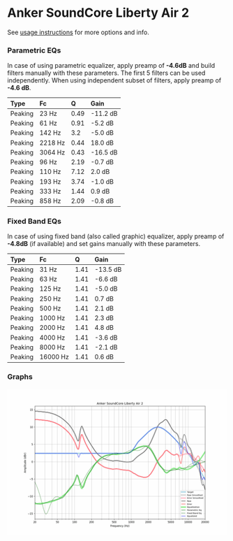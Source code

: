 # Anker SoundCore Liberty Air 2
See [usage instructions](https://github.com/jaakkopasanen/AutoEq#usage) for more options and info.

### Parametric EQs
In case of using parametric equalizer, apply preamp of **-4.6dB** and build filters manually
with these parameters. The first 5 filters can be used independently.
When using independent subset of filters, apply preamp of **-4.6 dB**.

| Type    | Fc      |    Q | Gain     |
|:--------|:--------|:-----|:---------|
| Peaking | 23 Hz   | 0.49 | -11.2 dB |
| Peaking | 61 Hz   | 0.91 | -5.2 dB  |
| Peaking | 142 Hz  | 3.2  | -5.0 dB  |
| Peaking | 2218 Hz | 0.44 | 18.0 dB  |
| Peaking | 3064 Hz | 0.43 | -16.5 dB |
| Peaking | 96 Hz   | 2.19 | -0.7 dB  |
| Peaking | 110 Hz  | 7.12 | 2.0 dB   |
| Peaking | 193 Hz  | 3.74 | -1.0 dB  |
| Peaking | 333 Hz  | 1.44 | 0.9 dB   |
| Peaking | 858 Hz  | 2.09 | -0.8 dB  |

### Fixed Band EQs
In case of using fixed band (also called graphic) equalizer, apply preamp of **-4.8dB**
(if available) and set gains manually with these parameters.

| Type    | Fc       |    Q | Gain     |
|:--------|:---------|:-----|:---------|
| Peaking | 31 Hz    | 1.41 | -13.5 dB |
| Peaking | 63 Hz    | 1.41 | -6.6 dB  |
| Peaking | 125 Hz   | 1.41 | -5.0 dB  |
| Peaking | 250 Hz   | 1.41 | 0.7 dB   |
| Peaking | 500 Hz   | 1.41 | 2.1 dB   |
| Peaking | 1000 Hz  | 1.41 | 2.3 dB   |
| Peaking | 2000 Hz  | 1.41 | 4.8 dB   |
| Peaking | 4000 Hz  | 1.41 | -3.6 dB  |
| Peaking | 8000 Hz  | 1.41 | -2.1 dB  |
| Peaking | 16000 Hz | 1.41 | 0.6 dB   |

### Graphs
![](./Anker%20SoundCore%20Liberty%20Air%202.png)
